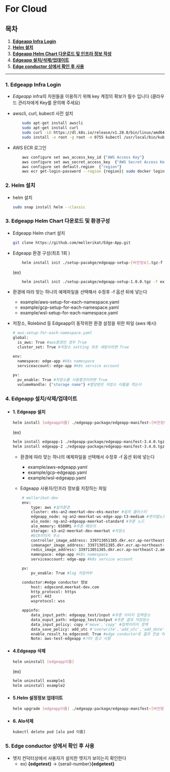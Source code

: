 # For Cloud

## **목차**

1. [**Edgeapp Infra Login**](#edgeapp-infra)
2. [**Helm 설치**](#Helm-install)
3. [**Edgeapp Helm Chart 다운로드 및 인프라 정보 작성**](#edgeapp-helmchart-install)
4. [**Edgeapp 설치/삭제/업데이트**](#edgeapp-management)
5. [**Edge conductor 상에서 확인 후 사용**](#edgeapp-cond)   <br />

---


### **1. Edgeapp Infra Login**
<a id="markdown-edgeapp-infra" name="edgeapp-infra"></a>

- *Edgeapp* infra의 자원들을 이용하기 위해 key 계정의 확보가 필수 입니다 (클라우드 관리자에게 Key를 문의해 주세요)
 
- awscli, curl, kubectl 사전 설치 
    ```bash        
        sudo apt-get install awscli
        sudo apt-get install curl
        sudo curl -LO https://dl.k8s.io/release/v1.28.0/bin/linux/amd64/kubectl
        sudo install -o root -g root -m 0755 kubectl /usr/local/bin/kubectl
    ```

- AWS ECR 로그인 
    ```bash
        aws configure set aws_access_key_id {"AWS Access Key"}
        aws configure set aws_secret_access_key  {"AWS Secret Access Key"} 
        aws configure set default.region  {"region"}
        aws ecr get-login-password --region {region}| sudo docker login --username AWS --password-stdin {AWS Account ID}.dkr.ecr.{region}.amazonaws.com 
    ```


### **2. Helm 설치**
<a id="markdown-Helm-install" name="Helm-install"></a>
- helm 설치
    ```bash
    sudo snap install helm --classic
    ```


### **3. Edgeapp Helm Chart 다운로드 및 환경구성**
<a id="markdown-edgeapp-helmchart-install" name="edgeapp-helmchart-install"></a>

- Edgeapp Helm chart 설치
    ```bash
    git clone https://github.com/mellerikat/Edge-App.git
    ```

- Edgeapp 환경 구성(최초 1회 )


    ```bash 
        helm install init ./setup-pacakge/edgeapp-setup-[버전정보].tgz-f [namespace_setting_file] 
    ```

    (ex)
    ```bash
        helm install init ./setup-pacakge/edgeapp-setup-1.0.0.tgz -f example/aws-setup-for-each-namespace.yaml
    ```
- 환경에 따라 맞는 하나의 예제파일을 선택해서 수정후 -f 옵션 뒤에  넣는다 
    - example/aws-setup-for-each-namespace.yaml
    - example/gcp-setup-for-each-namespace.yaml
    - example/wsl-setup-for-each-namespace.yaml

- 저장소, Rolebind 등 Edgeapp이 동작위한 환경 설정을 위한 파일
        (aws 예시)
    ```bash
    # aws-setup-for-each-namespace.yaml
    global:
      is_aws: True #aws환경인 경우 True
      cluster_set: True #저장소 setting 최초 세팅이라면 True

    env:
      namespace: edge-app #k8s namespace 
      serviceaccount: edge-app #k8s service account
      
    pv:
      pv_enable: True #저장소를 사용할것이라면 True
      volumeHandle: {"storage name"} #할당받은 저장소 이름을 적는다 
    ```


### **4. Edgeapp 설치/삭제/업데이트**
<a id="markdown-edgeapp-management" name="edgeapp-management"></a>
 - #### 1. Edgeapp 설치

    ```bash
    helm install [edgeapp이름] ./edgeapp-package/edgeapp-manifest-[버전정보].tgz -f example/aws-edgeapp.yaml
    ```
    (ex)
    ```bash
    helm install edgeapp-1 ./edgeapp-package/edgeapp-manifest-3.4.0.tgz -f example/aws-edgeapp-1.yaml
    helm install edgeapp-2 ./edgeapp-package/edgeapp-manifest-3.4.0.tgz -f example/aws-edgeapp-2.yaml
    ```

    -  환경에 따라 맞는 하나의 예제파일을 선택해서 수정후 -f 옵션 뒤에  넣는다 
        - example/aws-edgeapp.yaml
        - example/gcp-edgeapp.yaml
        - example/wsl-edgeapp.yaml

    - Edgeapp 사용자/인프라 정보를 저장하는 파일
    ```bash
        # mellerikat-dev
        env:
            type: aws #설치환경
            cluster: eks-an2-meerkat-dev-eks-master #설치 클러스터
            edgeapp_node: ng-an2-meerkat-ws-edge-app-t3-medium #엣지앱노드
            alo_node: ng-an2-edgeapp-meerkat-standard #추론 노드
            alo_memory: 6500Mi #추론 메모리
            storage: s3-an2-meerkat-dev-meerkat #저장소
            #ECR이미지 주소
            controller_image_address: 339713051385.dkr.ecr.ap-northeast-2.amazonaws.com/ecr-repo-an2-meerkat-dev/edgeapp/amd/controller:[버전명]
            iomanager_image_address: 339713051385.dkr.ecr.ap-northeast-2.amazonaws.com/ecr-repo-an2-meerkat-dev/edgeapp/amd/iomanager:[버전명]
            redis_image_address: 339713051385.dkr.ecr.ap-northeast-2.amazonaws.com/ecr-repo-an2-meerkat-dev/edgeapp/amd/redis:v7.2.3
            namespace: edge-app #k8s namespace
            serviceaccount: edge-app #k8s service account

        pv:
            pv_enable: True #log 저장여부

        conductor:#edge conductor 정보
            host: edgecond.meerkat-dev.com
            http_protocol: https
            port: 443
            wsprotocol: wss

        appinfo:
            data_input_path: edgeapp_test/input #추론 이미지 입력장소
            data_ouput_path: edgeapp_test/output #추론 결과 저장장소
            data_input_policy: copy #'move','copy' #입력이미지 정책
            data_save_policy: add_utc #'overwrite','add_utc','add_date' #이미지 저장정책
            enable_result_to_edgecond: True #edge conductor로 결과 전송 여부
            Note: aws-test-edgeapp #기타 참고 사항
    ```


- #### 4.Edgeapp 삭제 
    ```bash
    helm uninstall [edgeapp이름]
    ```
    (ex)
    ```bash
    helm uninstall example1
    helm uninstall example2
    ```
 - #### 5.Helm 설정정보 업데이트 

    ```bash
    helm upgrade [edgeapp이름] ./edgeapp-package/edgeapp-manifest-[버전명].tgz 
    ```

- #### 6. Alo삭제 
    ```bash
    kubectl delete pod [alo pod 이름]
    ```

### **5. Edge conductor 상에서 확인 후 사용**
<a id="markdown-edgeapp-cond" name="edgeapp-cond"></a>

- 엣지 컨덕터상에서 사용자가 설치한 엣지가 보이는지 확인한다 
    - ex) **\{edgetest\}**  -> \{serail-number}**\{edgetest\}**
